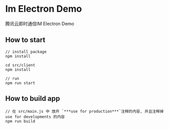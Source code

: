 # Im Electron Demo
腾讯云即时通信IM Electron Demo

## How to start
```
// install package
npm install

cd src/client
npm install

// run 
npm run start
```

## How to build app
```
// 在 src/main.js 中 放开 `***use for production***`注释的内容, 并且注释掉use for developments 的内容
npm run build
```
